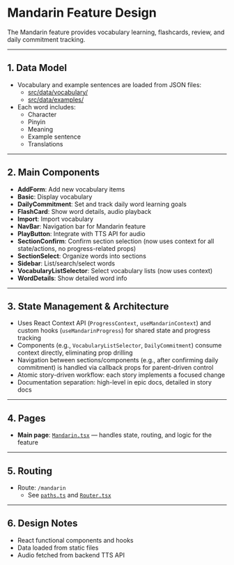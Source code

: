 # Mandarin Feature Design

The Mandarin feature provides vocabulary learning, flashcards, review, and daily commitment tracking.

---

## 1. Data Model

- Vocabulary and example sentences are loaded from JSON files:
  - [src/data/vocabulary/](../../../../src/data/vocabulary/)
  - [src/data/examples/](../../../../src/data/examples/)
- Each word includes:
  - Character
  - Pinyin
  - Meaning
  - Example sentence
  - Translations

---

## 2. Main Components

- **AddForm**: Add new vocabulary items
- **Basic**: Display vocabulary
- **DailyCommitment**: Set and track daily word learning goals
- **FlashCard**: Show word details, audio playback
- **Import**: Import vocabulary
- **NavBar**: Navigation bar for Mandarin feature
- **PlayButton**: Integrate with TTS API for audio
- **SectionConfirm**: Confirm section selection (now uses context for all state/actions, no progress-related props)
- **SectionSelect**: Organize words into sections
- **Sidebar**: List/search/select words
- **VocabularyListSelector**: Select vocabulary lists (now uses context)
- **WordDetails**: Show detailed word info

---

## 3. State Management & Architecture

- Uses React Context API (`ProgressContext`, `useMandarinContext`) and custom hooks (`useMandarinProgress`) for shared state and progress tracking
- Components (e.g., `VocabularyListSelector`, `DailyCommitment`) consume context directly, eliminating prop drilling
- Navigation between sections/components (e.g., after confirming daily commitment) is handled via callback props for parent-driven control
- Atomic story-driven workflow: each story implements a focused change
- Documentation separation: high-level in epic docs, detailed in story docs

---

## 4. Pages

- **Main page**: [`Mandarin.tsx`](../../pages/Mandarin.tsx) — handles state, routing, and logic for the feature

---

## 5. Routing

- Route: `/mandarin`
  - See [`paths.ts`](../../../../src/constants/paths.ts) and [`Router.tsx`](../../../../src/router/Router.tsx)

---

## 6. Design Notes

- React functional components and hooks
- Data loaded from static files
- Audio fetched from backend TTS API
